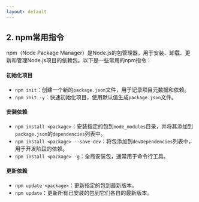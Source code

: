 ```yaml
---
layout: default
---
```


## 2. npm常用指令

npm（Node Package Manager）是Node.js的包管理器，用于安装、卸载、更新和管理Node.js项目的依赖包。以下是一些常用的npm指令：

#### 初始化项目
- `npm init`：创建一个新的`package.json`文件，用于记录项目元数据和依赖。
- `npm init -y`：快速初始化项目，使用默认值生成`package.json`文件。

#### 安装依赖
- `npm install <package>`：安装指定的包到`node_modules`目录，并将其添加到`package.json`的`dependencies`列表中。
- `npm install <package> --save-dev`：将包添加到`devDependencies`列表中，用于开发阶段的依赖。
- `npm install <package> -g`：全局安装包，通常用于命令行工具。

#### 更新依赖
- `npm update <package>`：更新指定的包到最新版本。
- `npm update`：更新所有已安装的包到它们各自的最新版本。
